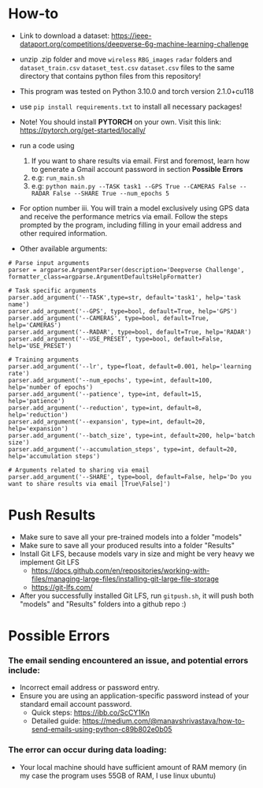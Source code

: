 # How-to
- Link to download a dataset: https://ieee-dataport.org/competitions/deepverse-6g-machine-learning-challenge

- unzip .zip folder and move `wireless` `RBG_images` `radar` folders and `dataset_train.csv` `dataset_test.csv` `dataset.csv` files to the same directory that contains python files from this repository! 

- This program was tested on Python 3.10.0 and torch version 2.1.0+cu118

- use `pip install requirements.txt` to install all necessary packages!

- Note! You should install **PYTORCH** on your own. Visit this link: https://pytorch.org/get-started/locally/

- run a code using
   1. If you want to share results via email. First and foremost, learn how to generate a Gmail account password in section **Possible Errors**
   2. e.g: `run_main.sh`
   3. e.g: `python main.py --TASK task1 --GPS True --CAMERAS False --RADAR False --SHARE True --num_epochs 5`

- For option number iii. You will train a model exclusively using GPS data and receive the performance metrics via email. Follow the steps prompted by the program, including filling in your email address and other required information.

- Other available arguments:
```
# Parse input arguments
parser = argparse.ArgumentParser(description='Deepverse Challenge', formatter_class=argparse.ArgumentDefaultsHelpFormatter)

# Task specific arguments
parser.add_argument('--TASK',type=str, default='task1', help='task name')
parser.add_argument('--GPS', type=bool, default=True, help='GPS')
parser.add_argument('--CAMERAS', type=bool, default=True, help='CAMERAS')
parser.add_argument('--RADAR', type=bool, default=True, help='RADAR')
parser.add_argument('--USE_PRESET', type=bool, default=False, help='USE_PRESET')

# Training arguments
parser.add_argument('--lr', type=float, default=0.001, help='learning rate')
parser.add_argument('--num_epochs', type=int, default=100, help='number of epochs')
parser.add_argument('--patience', type=int, default=15, help='patience')
parser.add_argument('--reduction', type=int, default=8, help='reduction')
parser.add_argument('--expansion', type=int, default=20, help='expansion')
parser.add_argument('--batch_size', type=int, default=200, help='batch size')
parser.add_argument('--accumulation_steps', type=int, default=20, help='accumulation steps')

# Arguments related to sharing via email
parser.add_argument('--SHARE', type=bool, default=False, help='Do you want to share results via email [True\False]')
```

# Push Results
- Make sure to save all your pre-trained models into a folder "models"
- Make sure to save all your produced results into a folder "Results"
- Install Git LFS, because models vary in size and might be very heavy we implement Git LFS
    - https://docs.github.com/en/repositories/working-with-files/managing-large-files/installing-git-large-file-storage
    - https://git-lfs.com/
- After you successfully installed Git LFS, run `gitpush.sh`, it will push both "models" and "Results" folders into a github repo :)

# Possible Errors
### The email sending encountered an issue, and potential errors include:
- Incorrect email address or password entry.
- Ensure you are using an application-specific password instead of your standard email account password.
   - Quick steps: https://ibb.co/ScCY1Kn
   - Detailed guide: https://medium.com/@manavshrivastava/how-to-send-emails-using-python-c89b802e0b05

### The error can occur during data loading:
- Your local machine should have sufficient amount of RAM memory (in my case the program uses 55GB of RAM, I use linux ubuntu)
